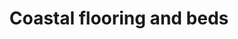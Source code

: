 ---
title: "Coastal flooring and beds"
url: /lossiemouth/coastal-flooring-and-beds/
shop: interior decoration
---